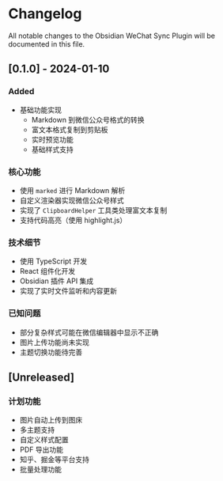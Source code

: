 # Changelog

All notable changes to the Obsidian WeChat Sync Plugin will be documented in this file.

## [0.1.0] - 2024-01-10

### Added
- 基础功能实现
  - Markdown 到微信公众号格式的转换
  - 富文本格式复制到剪贴板
  - 实时预览功能
  - 基础样式支持

### 核心功能
- 使用 `marked` 进行 Markdown 解析
- 自定义渲染器实现微信公众号样式
- 实现了 `ClipboardHelper` 工具类处理富文本复制
- 支持代码高亮（使用 highlight.js）

### 技术细节
- 使用 TypeScript 开发
- React 组件化开发
- Obsidian 插件 API 集成
- 实现了实时文件监听和内容更新

### 已知问题
- 部分复杂样式可能在微信编辑器中显示不正确
- 图片上传功能尚未实现
- 主题切换功能待完善

## [Unreleased]
### 计划功能
- 图片自动上传到图床
- 多主题支持
- 自定义样式配置
- PDF 导出功能
- 知乎、掘金等平台支持
- 批量处理功能
